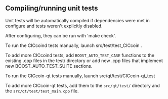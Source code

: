 Compiling/running unit tests
------------------------------------

Unit tests will be automatically compiled if dependencies were met in configure
and tests weren't explicitly disabled.

After configuring, they can be run with 'make check'.

To run the CICcoind tests manually, launch src/test/test_CICcoin .

To add more CICcoind tests, add `BOOST_AUTO_TEST_CASE` functions to the existing
.cpp files in the test/ directory or add new .cpp files that
implement new BOOST_AUTO_TEST_SUITE sections.

To run the CICcoin-qt tests manually, launch src/qt/test/CICcoin-qt_test

To add more CICcoin-qt tests, add them to the `src/qt/test/` directory and
the `src/qt/test/test_main.cpp` file.
